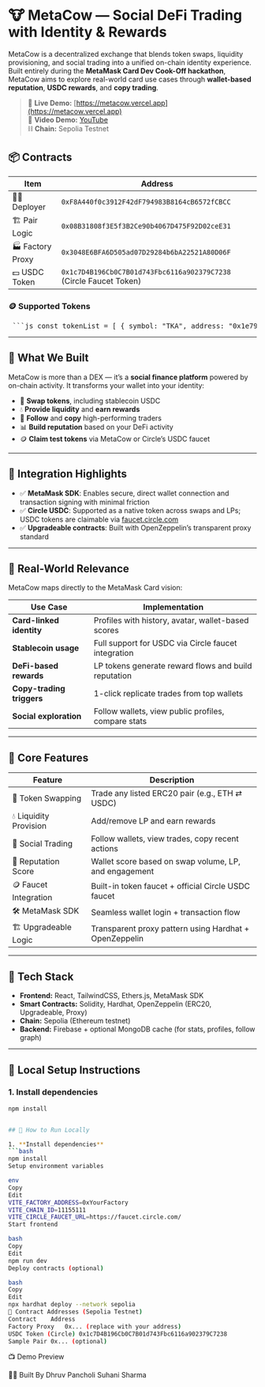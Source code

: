 # 🐮 MetaCow — Social DeFi Trading with Identity & Rewards

MetaCow is a decentralized exchange that blends token swaps, liquidity provisioning, and social trading into a unified on-chain identity experience. Built entirely during the **MetaMask Card Dev Cook-Off hackathon**, MetaCow aims to explore real-world card use cases through **wallet-based reputation**, **USDC rewards**, and **copy trading**.

> 🔴 **Live Demo:** [https://metacow.vercel.app](https://metacow.vercel.app)  
> 🎥 **Video Demo:** [YouTube](https://youtu.be/mpHBX2n_N4s?feature=shared)  
> ⛓️ **Chain:** Sepolia Testnet  

## 📦 Contracts

| Item                | Address                                                                 |
|---------------------|-------------------------------------------------------------------------|
| 🧑‍💻 Deployer        | `0xF8A440f0c3912F42dF794983B8164cB6572fCBCC`                             |
| 🏗 Pair Logic       | `0x08B31808f3E5f3B2Ce90b4067D475F92D02ceE31`                             |
| 🏭 Factory Proxy    | `0x3048E6BFA6D505ad07D29284b6bA22521A80D06F`                             |
| 💵 USDC Token       | `0x1c7D4B196Cb0C7B01d743Fbc6116a902379C7238` (Circle Faucet Token)       |

### 🪙 Supported Tokens

<pre lang="md"> ```js const tokenList = [ { symbol: "TKA", address: "0x1e792D4c34c3d04Bd127aFEf0c1696E912c755aa" }, { symbol: "TKB", address: "0x9e53abdDBFa9DC6A9bCD9D0e5DD7144F2701718D" }, { symbol: "USDT", address: "0x1c7D4B196Cb0C7B01d743Fbc6116a902379C7238" }, { symbol: "MOO", address: "0xA18938653750B70DCBbC0DF5a03D9F2e5958D8E8" }, ]; ``` </pre>
---

## 🚀 What We Built

MetaCow is more than a DEX — it’s a **social finance platform** powered by on-chain activity. It transforms your wallet into your identity:

- 🔁 **Swap tokens**, including stablecoin USDC
- 💧 **Provide liquidity** and **earn rewards**
- 🧠 **Follow** and **copy** high-performing traders
- 📊 **Build reputation** based on your DeFi activity
- 🪙 **Claim test tokens** via MetaCow or Circle’s USDC faucet

---

## 🔐 Integration Highlights

- ✅ **MetaMask SDK**: Enables secure, direct wallet connection and transaction signing with minimal friction
- ✅ **Circle USDC**: Supported as a native token across swaps and LPs; USDC tokens are claimable via [faucet.circle.com](https://faucet.circle.com)
- ✅ **Upgradeable contracts**: Built with OpenZeppelin’s transparent proxy standard

---

## 🎯 Real-World Relevance

MetaCow maps directly to the MetaMask Card vision:

| Use Case | Implementation |
|----------|----------------|
| **Card-linked identity** | Profiles with history, avatar, wallet-based scores |
| **Stablecoin usage**     | Full support for USDC via Circle faucet integration |
| **DeFi-based rewards**   | LP tokens generate reward flows and build reputation |
| **Copy-trading triggers**| 1-click replicate trades from top wallets |
| **Social exploration**   | Follow wallets, view public profiles, compare stats |

---

## 🧩 Core Features

| Feature               | Description                                                                 |
|-----------------------|-----------------------------------------------------------------------------|
| 🔁 Token Swapping      | Trade any listed ERC20 pair (e.g., ETH ⇄ USDC)                              |
| 💧 Liquidity Provision | Add/remove LP and earn rewards                                              |
| 👤 Social Trading      | Follow wallets, view trades, copy recent actions                            |
| 🧠 Reputation Score     | Wallet score based on swap volume, LP, and engagement                      |
| 🪙 Faucet Integration   | Built-in token faucet + official Circle USDC faucet                        |
| 🛠 MetaMask SDK        | Seamless wallet login + transaction flow                                   |
| 🏗 Upgradeable Logic    | Transparent proxy pattern using Hardhat + OpenZeppelin                     |

---

## 🔧 Tech Stack

- **Frontend:** React, TailwindCSS, Ethers.js, MetaMask SDK
- **Smart Contracts:** Solidity, Hardhat, OpenZeppelin (ERC20, Upgradeable, Proxy)
- **Chain:** Sepolia (Ethereum testnet)
- **Backend:** Firebase + optional MongoDB cache (for stats, profiles, follow graph)

---

## 🧪 Local Setup Instructions

### 1. Install dependencies
```bash
npm install


## 🧪 How to Run Locally

1. **Install dependencies**
```bash
npm install
Setup environment variables

env
Copy
Edit
VITE_FACTORY_ADDRESS=0xYourFactory
VITE_CHAIN_ID=11155111
VITE_CIRCLE_FAUCET_URL=https://faucet.circle.com/
Start frontend

bash
Copy
Edit
npm run dev
Deploy contracts (optional)

bash
Copy
Edit
npx hardhat deploy --network sepolia
🧾 Contract Addresses (Sepolia Testnet)
Contract	Address
Factory Proxy	0x... (replace with your address)
USDC Token (Circle)	0x1c7D4B196Cb0C7B01d743Fbc6116a902379C7238
Sample Pair	0x... (optional)
```
📺 Demo Preview





🙋‍♀️ Built By
Dhruv Pancholi
Suhani Sharma





